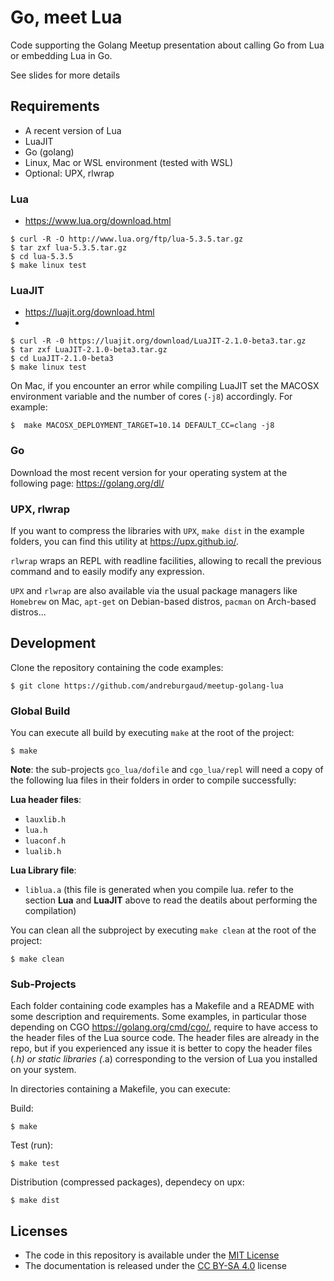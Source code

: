 # Go, meet Lua

Code supporting the Golang Meetup presentation about calling Go from Lua or embedding Lua in Go.

See slides for more details

## Requirements

* A recent version of Lua
* LuaJIT
* Go (golang)
* Linux, Mac or WSL environment (tested with WSL)
* Optional: UPX, rlwrap

### Lua

* https://www.lua.org/download.html

```
$ curl -R -O http://www.lua.org/ftp/lua-5.3.5.tar.gz
$ tar zxf lua-5.3.5.tar.gz
$ cd lua-5.3.5
$ make linux test
```

### LuaJIT

* https://luajit.org/download.html
*

```
$ curl -R -0 https://luajit.org/download/LuaJIT-2.1.0-beta3.tar.gz
$ tar zxf LuaJIT-2.1.0-beta3.tar.gz
$ cd LuaJIT-2.1.0-beta3
$ make linux test
```

On Mac, if you encounter an error while compiling LuaJIT set the MACOSX environment variable and the number of cores (`-j8`) accordingly. For example:

```
$  make MACOSX_DEPLOYMENT_TARGET=10.14 DEFAULT_CC=clang -j8
```

### Go

Download the most recent version for your operating system at the following page: https://golang.org/dl/

### UPX, rlwrap

If you want to compress the libraries with `UPX`, `make dist` in the example folders, you can find this utility at https://upx.github.io/.

`rlwrap` wraps an REPL with readline facilities, allowing to recall the previous command and to easily modify any expression.

`UPX` and `rlwrap` are also available via the usual package managers like `Homebrew` on Mac, `apt-get` on Debian-based distros, `pacman` on Arch-based distros...

## Development

Clone the repository containing the code examples:

```
$ git clone https://github.com/andreburgaud/meetup-golang-lua
```

### Global Build

You can execute all build by executing `make` at the root of the project:

```
$ make
```

**Note**: the sub-projects `gco_lua/dofile` and `cgo_lua/repl` will need a copy of the following lua files in their folders in order to compile successfully:

**Lua header files**:

* `lauxlib.h`
* `lua.h`
* `luaconf.h`
* `lualib.h`

**Lua Library file**:

* `liblua.a` (this file is generated when you compile lua. refer to the section **Lua** and **LuaJIT** above to read the deatils about performing the compilation)

You can clean all the subproject by executing `make clean` at the root of the project:

```
$ make clean
```

### Sub-Projects

Each folder containing code examples has a Makefile and a README with some description and requirements. Some examples, in particular those depending on CGO https://golang.org/cmd/cgo/, require to have access to the header files of the Lua source code. The header files are already in the repo, but if you experienced any issue it is better to copy the header files (*.h) or static libraries (*.a) corresponding to the version of Lua you installed on your system.

In directories containing a Makefile, you can execute:

Build:

```
$ make
```

Test (run):

```
$ make test
```

Distribution (compressed packages), dependecy on upx:

```
$ make dist
```

## Licenses

* The code in this repository is available under the [MIT License](LICENSE.md)
* The documentation is released under the [CC BY-SA 4.0](https://creativecommons.org/licenses/by-sa/4.0/) license
